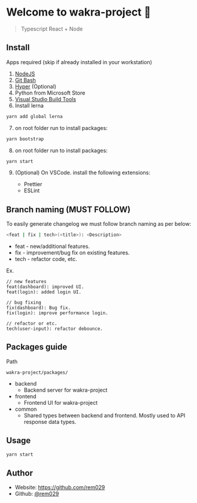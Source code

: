 # Welcome to wakra-project 👋

> Typescript React + Node

## Install

Apps required (skip if already installed in your workstation)

1. [NodeJS](https://nodejs.org/en/)
2. [Git Bash](https://git-scm.com/downloads)
3. [Hyper](https://hyper.is/) (Optional)
4. Python from Microsoft Store
5. [Visual Studio Build Tools](https://github.com/nodejs/node-gyp#on-windows)
6. Install lerna

```sh
yarn add global lerna
```

7. on root folder run to install packages:

```sh
yarn bootstrap
```

8. on root folder run to install packages:

```sh
yarn start
```

9. (Optional) On VSCode. install the following extensions:

   - Prettier
   - ESLint

## Branch naming (MUST FOLLOW)

To easily generate changelog we must follow branch naming as per below:

```sh
<feat | fix | tech>(<title>): <Description>
```

- feat - new/additional features.
- fix - improvement/bug fix on existing features.
- tech - refactor code, etc.

Ex.

```
// new features
feat(dashboard): improved UI.
feat(login): added login UI.

// bug fixing
fix(dashboard): Bug fix.
fix(login): improve performance login.

// refactor or etc.
tech(user-input): refactor debounce.
```

## Packages guide

Path

```
wakra-project/packages/
```

- backend
  - Backend server for wakra-project
- frontend
  - Frontend UI for wakra-project
- common
  - Shared types between backend and frontend. Mostly used to API response data types.

## Usage

```sh
yarn start
```

## Author

- Website: https://github.com/rem029
- Github: [@rem029](https://github.com/rem029)
